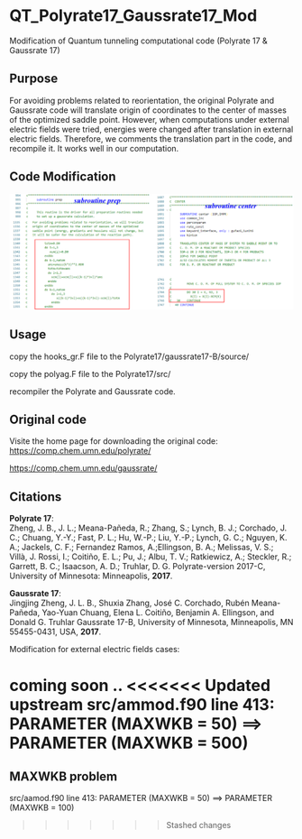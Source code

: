 # QT_Polyrate17_Gaussrate17_Mod
Modification of Quantum tunneling computational code (Polyrate 17 &amp; Gaussrate 17)

## Purpose
For avoiding problems related to reorientation, the original Polyrate and Gaussrate code will translate origin of coordinates to the center of masses of the optimized saddle point. However, when computations under external electric fields were tried, energies were changed after translation in external electric fields. Therefore, we comments the translation part in the code, and recompile it. It works well in our computation.

## Code Modification
![avatar](Mod.png)
## Usage
copy the hooks_gr.F file to the Polyrate17/gaussrate17-B/source/

copy the polyag.F file to the Polyrate17/src/

recompiler the Polyrate and Gaussrate code.

## Original code
Visite the home page for downloading the original code:  
https://comp.chem.umn.edu/polyrate/ 
  
https://comp.chem.umn.edu/gaussrate/

## Citations
**Polyrate 17**:  
Zheng, J. B., J. L.; Meana-Pañeda, R.; Zhang, S.; Lynch, B. J.; Corchado, J. C.; Chuang, Y.-Y.; Fast, P. L.; Hu, W.-P.; Liu, Y.-P.; Lynch, G. C.; Nguyen, K. A.; Jackels, C. F.; Fernandez Ramos, A.;Ellingson, B. A.; Melissas, V. S.; Villà, J. Rossi, I.; Coitiño, E. L.; Pu, J.; Albu, T. V.; Ratkiewicz, A.; Steckler, R.; Garrett, B. C.; Isaacson, A. D.; Truhlar, D. G. Polyrate-version 2017-C, University of Minnesota: Minneapolis, **2017**.

**Gaussrate 17**:  
Jingjing Zheng, J. L. B., Shuxia Zhang, José C. Corchado, Rubén Meana-Pañeda, Yao-Yuan Chuang, Elena L. Coitiño, Benjamin A. Ellingson, and Donald G. Truhlar Gaussrate 17-B, University of Minnesota, Minneapolis, MN 55455-0431, USA, **2017**.

Modification for external electric fields cases: 

coming soon
..
<<<<<<< Updated upstream
src/ammod.f90
line 413: PARAMETER (MAXWKB = 50) ==> PARAMETER (MAXWKB = 500)
=======


## MAXWKB problem
src/aamod.f90
line 413: PARAMETER (MAXWKB = 50) ==> PARAMETER (MAXWKB = 100)
>>>>>>> Stashed changes
